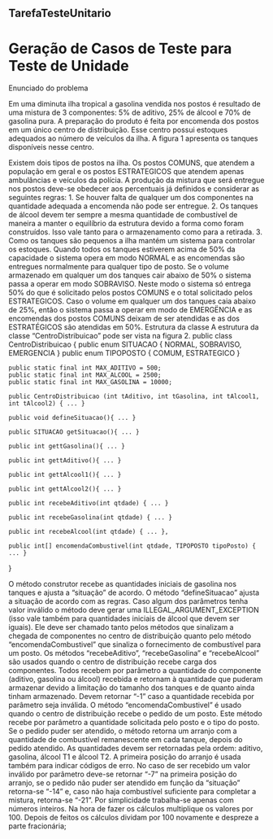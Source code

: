 ## TarefaTesteUnitario
# Geração de Casos de Teste para Teste de Unidade

Enunciado do problema

Em uma diminuta ilha tropical a gasolina vendida nos postos é resultado de uma mistura de 3 componentes: 5% de aditivo, 25% de álcool e 70% de gasolina pura. A preparação do produto é feita por encomenda dos postos em um único centro de distribuição. Esse centro possui estoques adequados ao número de veículos da ilha. A figura 1 apresenta os tanques disponíveis nesse centro.

Existem dois tipos de postos na ilha. Os postos COMUNS, que atendem a população em geral e os postos ESTRATEGICOS que atendem apenas ambulâncias e veículos da polícia. 
A produção da mistura que será entregue nos postos deve-se obedecer aos percentuais já definidos e considerar as seguintes regras:
    1. Se houver falta de qualquer um dos componentes na quantidade adequada a encomenda não pode ser entregue.
    2. Os tanques de álcool devem ter sempre a mesma quantidade de combustível de maneira a manter o equilíbrio da estrutura devido a forma como foram construídos. Isso vale tanto para o armazenamento como para a retirada.
    3. Como os tanques são pequenos a ilha mantém um sistema para controlar os estoques. Quando todos os tanques estiverem acima de 50% da capacidade o sistema opera em modo NORMAL e as encomendas são entregues normalmente para qualquer tipo de posto. Se o volume armazenado em qualquer um dos tanques cair abaixo de 50% o sistema passa a operar em modo SOBRAVISO. Neste modo o sistema só entrega 50% do que é solicitado pelos postos COMUNS e o total solicitado pelos ESTRATEGICOS. Caso o volume em qualquer um dos tanques caia abaixo de 25%, então o sistema passa a operar em modo de EMERGËNCIA e as encomendas dos postos COMUNS deixam de ser atendidas e as dos ESTRATÉGICOS são atendidas em 50%. 
Estrutura da classe
A estrutura da classe “CentroDistribuicao” pode ser vista na figura 2.
public class CentroDistribuicao {
    public enum SITUACAO { NORMAL, SOBRAVISO, EMERGENCIA }
    public enum TIPOPOSTO { COMUM, ESTRATEGICO }

    public static final int MAX_ADITIVO = 500;
    public static final int MAX_ALCOOL = 2500;
    public static final int MAX_GASOLINA = 10000;

    public CentroDistribuicao (int tAditivo, int tGasolina, int tAlcool1, int tAlcool2) { ... }

    public void defineSituacao(){ ... }

    public SITUACAO getSituacao(){ ... }

    public int gettGasolina(){ ... }

    public int gettAditivo(){ ... }

    public int gettAlcool1(){ ... }

    public int gettAlcool2(){ ... }

    public int recebeAditivo(int qtdade) { ... }

    public int recebeGasolina(int qtdade) { ... }

    public int recebeAlcool(int qtdade) { ... },

    public int[] encomendaCombustivel(int qtdade, TIPOPOSTO tipoPosto) { ... }
}

O método construtor recebe as quantidades iniciais de gasolina nos tanques e ajusta a “situação” de acordo. O método “defineSituacao” ajusta a situação de acordo com as regras. Caso algum dos parâmetros tenha valor inválido o método deve gerar uma ILLEGAL_ARGUMENT_EXCEPTION (isso vale também para quantidades iniciais de álcool que devem ser iguais). Ele deve ser chamado tanto pelos métodos que sinalizam a chegada de componentes no centro de distribuição quanto pelo método “encomendaCombustivel” que sinaliza o fornecimento de combustível para um posto. Os métodos “recebeAditivo”, “recebeGasolina” e “recebeAlcool” são usados quando o centro de distribuição recebe carga dos componentes. Todos recebem por parâmetro a quantidade do componente (aditivo, gasolina ou álcool) recebida e retornam à quantidade que puderam armazenar devido a limitação do tamanho dos tanques e de quanto ainda tinham armazenado. Devem retornar “-1” caso a quantidade recebida por parâmetro seja inválida. O método “encomendaCombustivel” é usado quando o centro de distribuição recebe o pedido de um posto. Este método recebe por parâmetro a quantidade solicitada pelo posto e o tipo do posto. Se o pedido puder ser atendido, o método retorna um arranjo com a quantidade de combustível remanescente em cada tanque, depois do pedido atendido. As quantidades devem ser retornadas pela ordem: aditivo, gasolina, álcool T1 e álcool T2. A primeira posição do arranjo é usada também para indicar códigos de erro. No caso de ser recebido um valor inválido por parâmetro deve-se retornar “-7” na primeira posição do arranjo, se o pedido não puder ser atendido em função da “situação” retorna-se “-14” e, caso não haja combustível suficiente para completar a mistura, retorna-se “-21”. Por simplicidade trabalha-se apenas com números inteiros. Na hora de fazer os cálculos multiplique os valores por 100. Depois de feitos os cálculos dividam por 100 novamente e despreze a parte fracionária;

